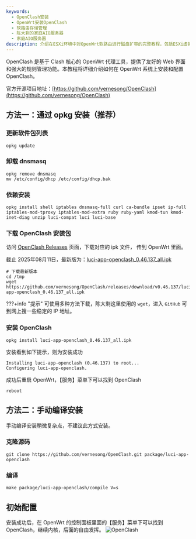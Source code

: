 ```yaml
---
keywords:
  - OpenClash安装
  - OpenWrt安装OpenClash
  - 软路由存储管理
  - 陈大剩的家庭AIO服务器
  - 家庭AIO服务器
description: 介绍在ESXi环境中对OpenWrt软路由进行磁盘扩容的完整教程，包括ESXi虚拟机设置、OpenWrt分区扩展和文件系统扩容等步骤。
---
```

OpenClash 是基于 Clash 核心的 OpenWrt 代理工具，提供了友好的 Web 界面和强大的规则管理功能。本教程将详细介绍如何在 OpenWrt 系统上安装和配置 OpenClash。

官方开源项目地址：[https://github.com/vernesong/OpenClash](https://github.com/vernesong/OpenClash)


## 方法一：通过 opkg 安装（推荐）

### 更新软件包列表
```shell
opkg update
```
### 卸载 dnsmasq
```shell
opkg remove dnsmasq
mv /etc/config/dhcp /etc/config/dhcp.bak
```
### 依赖安装
```shell
opkg install shell iptables dnsmasq-full curl ca-bundle ipset ip-full iptables-mod-tproxy iptables-mod-extra ruby ruby-yaml kmod-tun kmod-inet-diag unzip luci-compat luci luci-base
```

### 下载 OpenClash 安装包
访问 [OpenClash Releases](https://github.com/vernesong/OpenClash/releases) 页面，下载对应的 ipk 文件， 传到 OpenWrt 里面。

截止 2025年08月11日，最新版为：[luci-app-openclash_0.46.137_all.ipk](https://github.com/vernesong/OpenClash/releases/download/v0.46.137/luci-app-openclash_0.46.137_all.ipk)
```shell
# 下载最新版本
cd /tmp
wget https://github.com/vernesong/OpenClash/releases/download/v0.46.137/luci-app-openclash_0.46.137_all.ipk
```
???+info "提示"
    可使用多种方法下载，陈大剩这里使用的 `wget`，进入 `GitHub` 可到网上搜一些稳定的 IP 地址。

### 安装 OpenClash
```shell
opkg install luci-app-openclash_0.46.137_all.ipk
```
安装看到如下提示，则为安装成功
```shell
Installing luci-app-openclash (0.46.137) to root...
Configuring luci-app-openclash.
```
成功后重启 OpenWrt，【服务】菜单下可以找到 OpenClash
```shell
reboot
```
## 方法二：手动编译安装
手动编译安装稍微复杂点，不建议此方式安装。
### 克隆源码
```shell
git clone https://github.com/vernesong/OpenClash.git package/luci-app-openclash
```
###  编译
```shell
make package/luci-app-openclash/compile V=s
```

## 初始配置
安装成功后，在 OpenWrt 的控制面板里面的【服务】菜单下可以找到 OpenClash，继续内核，后面的自由发挥。
![OpenClash](https://img.it927.com/aio/284.png)
